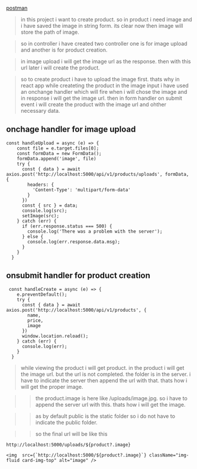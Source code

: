 [postman](https://documenter.getpostman.com/view/20773865/2s93RWMqcS)

> in this project i want to create product. so in product i need image and i have saved the image in string form.
> its clear now then image will store the path of image.

> so in controller i have created two controller one is for image upload and another is for product creation.

> in image upload i will get the image url as the response. then with this url later i will create the product.

> so to create product i have to upload the image first. thats why in react app while createting the product in the image input i have used an onchange handler which will fire when i will chose the image and in response i will get the image url. then in form handler on submit event i will create the product with the image url and ohther necessary data.

## onchage handler for image upload

```
const handleUpload = async (e) => {
    const file = e.target.files[0];
    const formData = new FormData();
    formData.append('image', file)
    try {
      const { data } = await axios.post('http://localhost:5000/api/v1/products/uploads', formData, {
        headers: {
          'Content-Type': 'multipart/form-data'
        }
      })
      const { src } = data;
      console.log(src);
      setImage(src);
    } catch (err) {
      if (err.response.status === 500) {
        console.log('There was a problem with the server');
      } else {
        console.log(err.response.data.msg);
      }
    }
  }
```

## onsubmit handler for product creation

```
 const handleCreate = async (e) => {
    e.preventDefault();
    try {
      const { data } = await axios.post('http://localhost:5000/api/v1/products', {
        name,
        price,
        image
      })
      window.location.reload();
    } catch (err) {
      console.log(err);
    }
  }
```

> while viewing the product i will get product. in the product i will get the image url. but the url is not completed. the folder is in the server. i have to indicate the server then append the url with that. thats how i will get the proper image.

>> the product.image is here like /uploads/image.jpg. so i have to append the server url with this. thats how i will get the image.

>> as by default public is the static folder so i do not have to indicate the public folder.

>> so the final url will be like this
```
http://localhost:5000/uploads/${product?.image}

```

```
<img  src={`http://localhost:5000/${product?.image}`} className="img-fluid card-img-top" alt="image" />

```
